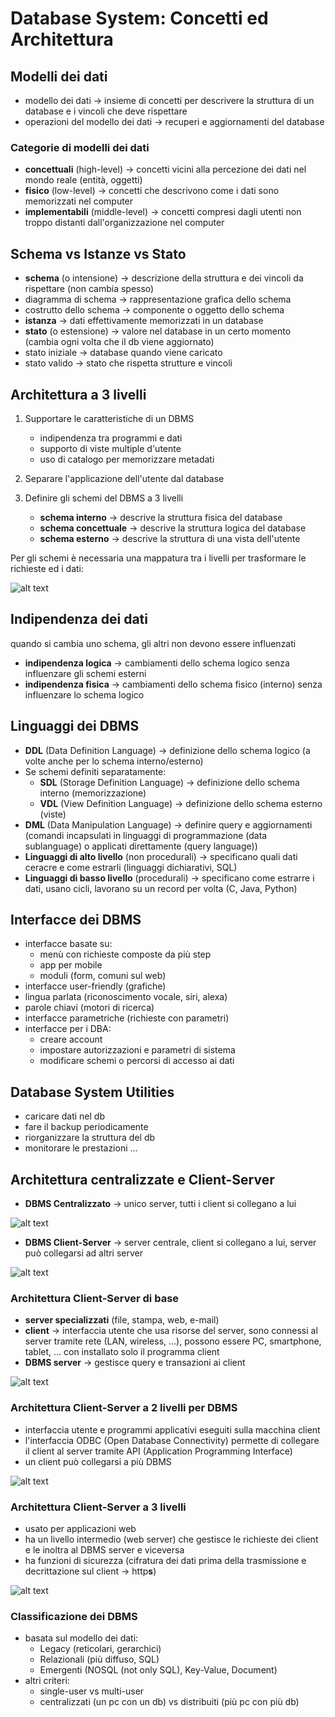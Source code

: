 # Database System: Concetti ed Architettura

## Modelli dei dati
- modello dei dati -> insieme di concetti per descrivere la struttura di un database e i vincoli che deve rispettare
- operazioni del modello dei dati -> recuperi e aggiornamenti del database

### Categorie di modelli dei dati
- **concettuali** (high-level) -> concetti vicini alla percezione dei dati nel mondo reale (entità, oggetti)
- **fisico** (low-level) -> concetti che descrivono come i dati sono memorizzati nel computer
- **implementabili** (middle-level) -> concetti compresi dagli utenti non troppo distanti dall'organizzazione nel computer

## Schema vs Istanze vs Stato
- **schema** (o intensione) -> descrizione della struttura e dei vincoli da rispettare (non cambia spesso)
- diagramma di schema -> rappresentazione grafica dello schema
- costrutto dello schema -> componente o oggetto dello schema
- **istanza** -> dati effettivamente memorizzati in un database
- **stato** (o estensione) -> valore nel database in un certo momento (cambia ogni volta che il db viene aggiornato)
- stato iniziale -> database quando viene caricato
- stato valido -> stato che rispetta strutture e vincoli

## Architettura a 3 livelli
1. Supportare le caratteristiche di un DBMS
    - indipendenza tra programmi e dati
    - supporto di viste multiple d'utente
    - uso di catalogo per memorizzare metadati

2. Separare l'applicazione dell'utente dal database

3. Definire gli schemi del DBMS a 3 livelli
    - **schema interno** -> descrive la struttura fisica del database
    - **schema concettuale** -> descrive la struttura logica del database
    - **schema esterno** -> descrive la struttura di una vista dell'utente

Per gli schemi è necessaria una mappatura tra i livelli per trasformare le richieste ed i dati:

![alt text](image/02_00.png)

## Indipendenza dei dati
quando si cambia uno schema, gli altri non devono essere influenzati

- **indipendenza logica** -> cambiamenti dello schema logico senza influenzare gli schemi esterni
- **indipendenza fisica** -> cambiamenti dello schema fisico (interno) senza influenzare lo schema logico

## Linguaggi dei DBMS
- **DDL** (Data Definition Language) -> definizione dello schema logico (a volte anche per lo schema interno/esterno)
- Se schemi definiti separatamente:
    - **SDL** (Storage Definition Language) -> definizione dello schema interno (memorizzazione)
    - **VDL** (View Definition Language) -> definizione dello schema esterno (viste)
- **DML** (Data Manipulation Language) -> definire query e aggiornamenti (comandi incapsulati in linguaggi di programmazione (data sublanguage) o applicati direttamente (query language))
- **Linguaggi di alto livello** (non procedurali) -> specificano quali dati ceracre e come estrarli (linguaggi dichiarativi, SQL)
- **Linguaggi di basso livello** (procedurali) -> specificano come estrarre i dati, usano cicli, lavorano su un record per volta (C, Java, Python)

## Interfacce dei DBMS
- interfacce basate su:
    - menù con richieste composte da più step
    - app per mobile
    - moduli (form, comuni sul web)
- interfacce user-friendly (grafiche)
- lingua parlata (riconoscimento vocale, siri, alexa)
- parole chiavi (motori di ricerca)
- interfacce parametriche (richieste con parametri)
- interfacce per i DBA:
    - creare account
    - impostare autorizzazioni e parametri di sistema
    - modificare schemi o percorsi di accesso ai dati

## Database System Utilities
- caricare dati nel db
- fare il backup periodicamente
- riorganizzare la struttura del db
- monitorare le prestazioni
...

## Architettura centralizzate e Client-Server
- **DBMS Centralizzato** -> unico server, tutti i client si collegano a lui

![alt text](image/02_01.png)
- **DBMS Client-Server** -> server centrale, client si collegano a lui, server può collegarsi ad altri server

![alt text](image/02_02.png)

### Architettura Client-Server di base
- **server specializzati** (file, stampa, web, e-mail)
- **client** -> interfaccia utente che usa risorse del server, sono connessi al server tramite rete (LAN, wireless, ...), possono essere PC, smartphone, tablet, ... con installato solo il programma client
- **DBMS server** -> gestisce query e transazioni ai client

![alt text](image/02_03.png)

### Architettura Client-Server a 2 livelli per DBMS
- interfaccia utente e programmi applicativi eseguiti sulla macchina client
- l'interfaccia ODBC (Open Database Connectivity) permette di collegare il client al server tramite API (Application Programming Interface)
- un client può collegarsi a più DBMS

![alt text](image/02_04.png)

### Architettura Client-Server a 3 livelli
- usato per applicazioni web
- ha un livello intermedio (web server) che gestisce le richieste dei client e le inoltra al DBMS server e viceversa
- ha funzioni di sicurezza (cifratura dei dati prima della trasmissione e decrittazione sul client -> http**s**)

![alt text](image/02_05.png)

### Classificazione dei DBMS
- basata sul modello dei dati:
    - Legacy (reticolari, gerarchici)
    - Relazionali (più diffuso, SQL)
    - Emergenti (NOSQL (not only SQL), Key-Value, Document)
- altri criteri:
    - single-user vs multi-user
    - centralizzati (un pc con un db) vs distribuiti (più pc con più db)
